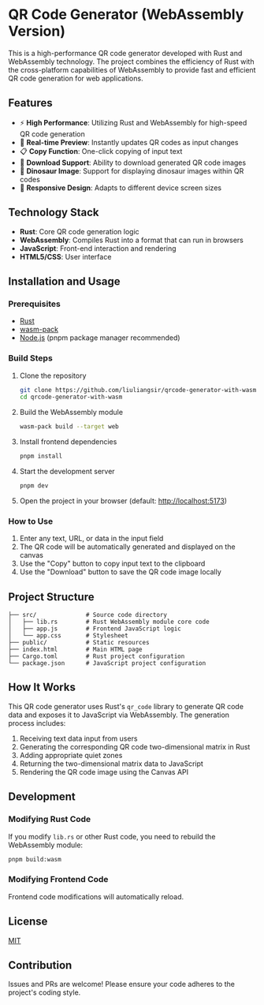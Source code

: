 # QR Code Generator (WebAssembly Version)

This is a high-performance QR code generator developed with Rust and WebAssembly technology. The project combines the efficiency of Rust with the cross-platform capabilities of WebAssembly to provide fast and efficient QR code generation for web applications.

## Features

- ⚡️ **High Performance**: Utilizing Rust and WebAssembly for high-speed QR code generation
- 🔄 **Real-time Preview**: Instantly updates QR codes as input changes
- 📋 **Copy Function**: One-click copying of input text
- 💾 **Download Support**: Ability to download generated QR code images
- 🦖 **Dinosaur Image**: Support for displaying dinosaur images within QR codes
- 📱 **Responsive Design**: Adapts to different device screen sizes

## Technology Stack

- **Rust**: Core QR code generation logic
- **WebAssembly**: Compiles Rust into a format that can run in browsers
- **JavaScript**: Front-end interaction and rendering
- **HTML5/CSS**: User interface

## Installation and Usage

### Prerequisites

- [Rust](https://www.rust-lang.org/tools/install)
- [wasm-pack](https://rustwasm.github.io/wasm-pack/installer/)
- [Node.js](https://nodejs.org/) (pnpm package manager recommended)

### Build Steps

1. Clone the repository

   ```bash
   git clone https://github.com/liuliangsir/qrcode-generator-with-wasm.git
   cd qrcode-generator-with-wasm
   ```

2. Build the WebAssembly module

   ```bash
   wasm-pack build --target web
   ```

3. Install frontend dependencies

   ```bash
   pnpm install
   ```

4. Start the development server

   ```bash
   pnpm dev
   ```

5. Open the project in your browser (default: <http://localhost:5173>)

### How to Use

1. Enter any text, URL, or data in the input field
2. The QR code will be automatically generated and displayed on the canvas
3. Use the "Copy" button to copy input text to the clipboard
4. Use the "Download" button to save the QR code image locally

## Project Structure

```text
├── src/              # Source code directory
│   ├── lib.rs        # Rust WebAssembly module core code
│   ├── app.js        # Frontend JavaScript logic
│   └── app.css       # Stylesheet
├── public/           # Static resources
├── index.html        # Main HTML page
├── Cargo.toml        # Rust project configuration
└── package.json      # JavaScript project configuration
```

## How It Works

This QR code generator uses Rust's `qr_code` library to generate QR code data and exposes it to JavaScript via WebAssembly. The generation process includes:

1. Receiving text data input from users
2. Generating the corresponding QR code two-dimensional matrix in Rust
3. Adding appropriate quiet zones
4. Returning the two-dimensional matrix data to JavaScript
5. Rendering the QR code image using the Canvas API

## Development

### Modifying Rust Code

If you modify `lib.rs` or other Rust code, you need to rebuild the WebAssembly module:

```bash
pnpm build:wasm
```

### Modifying Frontend Code

Frontend code modifications will automatically reload.

## License

[MIT](LICENSE)

## Contribution

Issues and PRs are welcome! Please ensure your code adheres to the project's coding style.
